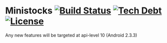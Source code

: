 Ministocks [![Build Status](https://img.shields.io/travis/niteshpatel/ministocks.svg)](https://travis-ci.org/niteshpatel/ministocks) [![Tech Debt](https://img.shields.io/sonar/https/sonarqube.com/ministocks/tech_debt.svg)](https://sonarqube.com/overview?id=ministocks) [![License](https://img.shields.io/github/license/niteshpatel/ministocks.svg?maxAge=2592000)](https://github.com/niteshpatel/ministocks/blob/master/LICENSE.txt)
==========

Any new features will be targeted at api-level 10 (Android 2.3.3)
